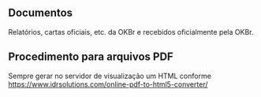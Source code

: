 ## Documentos
Relatórios, cartas oficiais, etc. da OKBr e recebidos oficialmente pela OKBr.

## Procedimento para arquivos PDF
Sempre gerar no servidor de visualização um HTML conforme https://www.idrsolutions.com/online-pdf-to-html5-converter/
